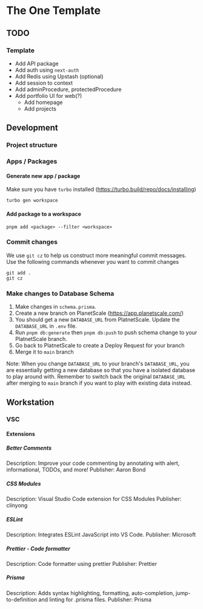 # The One Template

## TODO

### Template

- Add API package
- Add auth using `next-auth`
- Add Redis using Upstash (optional)
- Add session to context
- Add adminProcedure, protectedProcedure
- Add portfolio UI for web(?)
  - Add homepage
  - Add projects
  

## Development

### Project structure

### Apps / Packages

#### Generate new app / package

Make sure you have `turbo` installed (https://turbo.build/repo/docs/installing)

```
turbo gen workspace
```

#### Add package to a workspace

```
pnpm add <package> --filter <workspace>
```

### Commit changes

We use `git cz` to help us construct more meaningful commit messages.
Use the following commands whenever you want to commit changes

```
git add .
git cz
```

### Make changes to Database Schema

1. Make changes in `schema.prisma`.
2. Create a new branch on PlanetScale (https://app.planetscale.com/)
3. You should get a new `DATABASE_URL` from PlatnetScale. Update the `DATABASE_URL` in `.env` file.
4. Run `pnpm db:generate` then `pnpm db:push` to push schema change to your PlatnetScale branch.
5. Go back to PlatnetScale to create a Deploy Request for your branch
6. Merge it to `main` branch

Note: When you change `DATABASE_URL` to your branch's `DATABASE_URL`, you are essentially getting a new database so that you have a isolated database to play around with. Remember to switch back the original `DATABASE_URL` after merging to `main` branch if you want to play with existing data instead.

## Workstation

### VSC

#### Extensions

##### Better Comments

Description: Improve your code commenting by annotating with alert, informational, TODOs, and more!
Publisher: Aaron Bond

##### CSS Modules

Description: Visual Studio Code extension for CSS Modules
Publisher: clinyong

##### ESLint

Description: Integrates ESLint JavaScript into VS Code.
Publisher: Microsoft

##### Prettier - Code formatter

Description: Code formatter using prettier
Publisher: Prettier

##### Prisma

Description: Adds syntax highlighting, formatting, auto-completion, jump-to-definition and linting for .prisma files.
Publisher: Prisma
